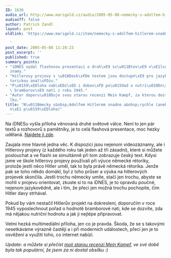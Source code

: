 ```yaml
---
ID: 1636
audio_url: http://www.marigold.cz/audio/2005-05-08-nemecky-s-adolfem-hitlerem-snadno-a-rychle-aneb-valecna-priloha.mp3
audiooff: false
author: Patrick Zandl
layout: post
oldlink: 'https://www.marigold.cz/item/nemecky-s-adolfem-hitlerem-snadno-a-rychle-aneb-valecna-priloha

  '
post_date: 2005-05-08 11:28:23
post_excerpt: ''
published: true
summary_points:
- "iDNES vydal flashovou prezentaci o druh\xE9 sv\u011Btov\xE9 v\xE1lce s videoz\xE1\
  znamy."
- "Hitlerovy projevy s \u010Desk\xFDm textem jsou dostupn\xE9 pro jazykovou a r\xE9\
  torickou anal\xFDzu."
- "P\u0159\xEDloha nab\xEDz\xED i dobov\xFD po\u0159ad o nutri\u010Dn\xED hodnot\u011B\
  \ bramborov\xE9 nati z roku 1945."
- "Autor doporu\u010Duje svou starou recenzi Mein Kampf, za kterou dostal obs\xED\
  lku."
title: "N\u011Bmecky s&nbsp;Adolfem Hitlerem snadno a&nbsp;rychle (aneb v\xE1le\u010D\
  n\xE1 p\u0159\xEDloha)"
---
```


<p>Na iDNESu vyšla příloha věnovaná druhé světové válce. Není to jen pár textů a rozhovorů s pamětníky, je to celá flashová presentace, moc hezky udělaná. <a href="http://imgs.idnes.cz/oprilohy/infografika/valka/start.html">Najdete ji zde</a>. </p>

<p>Zaujala mne hlavně jedna věc. K dispozici jsou nejenom videozáznamy, ale i Hitlerovy projevy (z každého roku tak jeden až tři zásadní), které si můžete poslouchat a ve flashi se simultánně při tom zobrazuje český text. Kdysi jsme ve škole hitlerovy projevy používali při výuce německé rétoriky, protože jestli něco Hitler uměl, tak to byla právě německá rétorika. Jenže pak se toho někdo domákl, byl z toho průser a výuka na hitlerových projevek skončila. Jestli trochu německy umíte, stačí jen trochu, abyste se mohli v projevu orientovat, zkuste si to na iDNES, je to opravdu poučné, nejenom jazykovědně, ale i tím, že přeci jen možná trochu pochopíte, čím Hitler davy strhával. </p>

<p>Pokud by vám nestačil Hitlerův projekt na dokreslení, doporučím v roce 1945 vyposlechnout pořad o hodnotě bramborové nati, kde se dozvíte, zda má nějakou nutriční hodnotu a jak ji nejlépe připravovat. </p>

<p>Velmi hezká multimediální příloha, jen co je pravda. Škoda, že se s takovými nesetkáváme výrazně častěji a i při moderních událostech, přeci jen je to osvěžení a využití toho, co internet nabízí.
</p>

<p><i>Update: a můžete si přečíst <a href="/item/adolf-hitler-mein-kampf/">moji starou recenzi Mein Kampf</a>, ve své době byla tak populární, že jsem za ni dostal obsílku :)</i>
</p>
